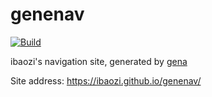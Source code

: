 # genenav

[![Build](https://github.com/iBaozi/genenav/actions/workflows/generate.yml/badge.svg)](https://github.com/iBaozi/genenav/actions/workflows/generate.yml)

ibaozi's navigation site, generated by [gena](https://github.com/x1ah/gena)

Site address: https://ibaozi.github.io/genenav/